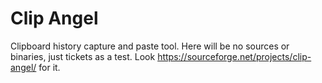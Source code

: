 # Clip Angel
Clipboard history capture and paste tool. 
Here will be no sources or binaries, just tickets as a test. Look https://sourceforge.net/projects/clip-angel/ for it.
